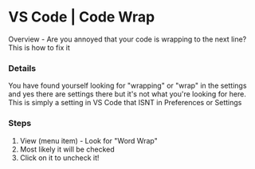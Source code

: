 # VS Code | Code Wrap

Overview - Are you annoyed that your code is wrapping to the next line? This is how to fix it

### Details

You have found yourself looking for "wrapping" or "wrap" in the settings and yes there are settings there but it's not what you're looking for here. This is simply a setting in VS Code that ISNT in Preferences or Settings

### Steps

1. View (menu item) - Look for "Word Wrap"
2. Most likely it will be checked
3. Click on it to uncheck it!
